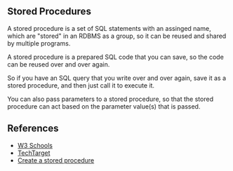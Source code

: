 Stored Procedures
---
A stored procedure is a set of SQL statements with an assinged name, which are "stored" in an RDBMS as a group, so it can be reused and shared by multiple programs.

A stored procedure is a prepared SQL code that you can save, so the code can be reused over and over again.

So if you have an SQL query that you write over and over again, save it as a stored procedure, and then just call it to execute it.

You can also pass parameters to a stored procedure, so that the stored procedure can act based on the parameter value(s) that is passed.


References
---

- [W3 Schools](https://www.w3schools.com/sql/sql_stored_procedures.asp)
- [TechTarget](https://www.google.com/url?sa=t&rct=j&q=&esrc=s&source=web&cd=&cad=rja&uact=8&ved=2ahUKEwizwvap8a3xAhXCDaYKHSHtCZwQFjAHegQIAxAD&url=https%3A%2F%2Fsearchoracle.techtarget.com%2Fdefinition%2Fstored-procedure&usg=AOvVaw0kfK9v2q76BERBKY2rwmEI)
- [Create a stored procedure](https://learn.microsoft.com/en-us/sql/relational-databases/stored-procedures/create-a-stored-procedure?view=sql-server-ver17)